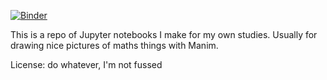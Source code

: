 [![Binder](https://mybinder.org/badge_logo.svg)](https://mybinder.org/v2/gh/kieran-pringle/jupyter-notebooks/master)

This is a repo of Jupyter notebooks I make for my own studies. Usually for drawing nice pictures of maths things with Manim. 

License: do whatever, I'm not fussed
